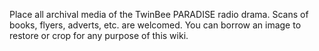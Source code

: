Place all archival media of the TwinBee PARADISE radio drama. Scans of books, flyers, adverts, etc. are welcomed. You can borrow an image to restore or crop for any purpose of this wiki. 
